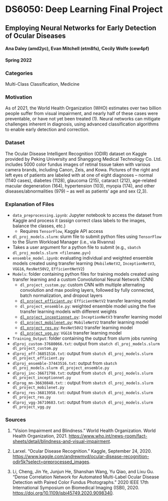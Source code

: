 # **DS6050: Deep Learning Final Project**

## **Employing Neural Networks for Early Detection of Ocular Diseases**

#### Ana Daley (amd2yc), Evan Mitchell (etm8fs), Cecily Wolfe (cew4pf)

#### Spring 2022

### **Categories**
Multi-Class Classification, Medicine

### **Motivation**
As of 2021, the World Health Organization (WHO) estimates over two billion people suffer from visual impairment, and nearly half of these cases were preventable, or have not yet been treated (1). Neural networks can mitigate challenges inherent in diagnosis, using advanced classification algorithms to enable early detection and correction.

### **Dataset**
The Ocular Disease Intelligent Recognition (ODIR) dataset on Kaggle provided by Peking University and Shanggong Medical Technology Co. Ltd. includes 5000 color fundus images of retinal tissue taken with various camera brands, including Canon, Zeis, and Kowa. Pictures of the right and left eyes of patients are labeled with at one of eight diagnoses – normal (1140 cases), diabetes (1128), glaucoma (215), cataract (212), age-related macular degeneration (164), hypertension (103), myopia (174), and other diseases/abnormalities (979) – as well as patients’ age and sex (2,3).


### **Explanation of Files**
* `data_preprocessing.ipynb`: Jupyter notebook to access the dataset from Kaggle and process it (assign correct class labels to the images, balance the classes, etc.)
  * Requires `TensorFlow`, Kaggle API access
* `dl_proj_models.slurm`: slurm file to submit python files using `TensorFlow` to the Slurm Workload Manager (i.e., via Rivanna)
 * Takes a user argument for a python file to submit (e.g., `sbatch dl_proj_models.slurm <filename.py>`)
* `ensemble_model.ipynb`: evaluating individual and weighted ensemble models created using transfer learning (`MobileNetV2`, `InceptionNetV3`, `VGG16`, `ResNet50V2`, `EfficientNetV2`)
* `Models`: folder containing python files for training models created using transfer learning and a custom Convolutional Neural Network (CNN)
  * `dl_project_custom.py`: custom CNN with multiple alternating convolution and max pooling layers, followed by fully connected, batch normalization, and dropout layers
  * [`dl_project_efficient.py`](https://www.tensorflow.org/api_docs/python/tf/keras/applications/efficientnet_v2/EfficientNetV2L): `EfficientNetV2` transfer learning model
  * `dl_project_ensemble.py`: weighted ensemble model using the five transfer learning models with different weights
  * [`dl_project_inceptionnet.py`](https://www.tensorflow.org/api_docs/python/tf/keras/applications/inception_v3/InceptionV3): `InceptionNetV3` transfer learning model
  * [`dl_project_mobilenet.py`](https://www.tensorflow.org/api_docs/python/tf/keras/applications/mobilenet_v2/MobileNetV2): `MobileNetV2` transfer learning model
  * [`dl_project_res.py`](https://www.tensorflow.org/api_docs/python/tf/keras/applications/resnet_v2/ResNet50V2): `ResNet50V2` transfer learning model
  * [`dl_project_vgg.py`](https://www.tensorflow.org/api_docs/python/tf/keras/applications/vgg16/VGG16): `VGG16` transfer learning model
* `Training_Output`: folder containing the output from slurm jobs running
 * `dlproj_custom-37680066.txt`: output from `sbatch dl_proj_models.slurm dl_project_custom.py`
 * `dlproj_eff-36851516.txt`: output from `sbatch dl_proj_models.slurm dl_project_efficient.py`
 * `dlproj_ensemble-37443516.txt`: output from `sbatch dl_proj_models.slurm dl_project_ensemble.py`
 * `dlproj_inc-36671798.txt`: output from `sbatch dl_proj_models.slurm dl_project_inceptionnet.py`
 * `dlprog_mn-36630848.txt`: : output from `sbatch dl_proj_models.slurm dl_project_mobilenet.py`
 * `dlproj_res-36813958.txt`: output from `sbatch dl_proj_models.slurm dl_project_res.py`
 * `dlproj_vgg-36710683.txt`: output from `sbatch dl_proj_models.slurm dl_project_vgg.py`


### **Sources**
1. “Vision Impairment and Blindness.” World Health Organization. World Health Organization, 2021. https://www.who.int/news-room/fact-sheets/detail/blindness-and-visual-impairment.

2. Larxel. “Ocular Disease Recognition.” Kaggle, September 24, 2020. https://www.kaggle.com/andrewmvd/ocular-disease-recognition-odir5k?select=preprocessed_images.

3. Li, Cheng, Jin Ye, Junjun He, Shanshan Wang, Yu Qiao, and Lixu Gu. “Dense Correlation Network for Automated Multi-Label Ocular Disease Detection with Paired Color Fundus Photographs.” 2020 IEEE 17th International Symposium on Biomedical Imaging (ISBI), 2020. https://doi.org/10.1109/isbi45749.2020.9098340.
